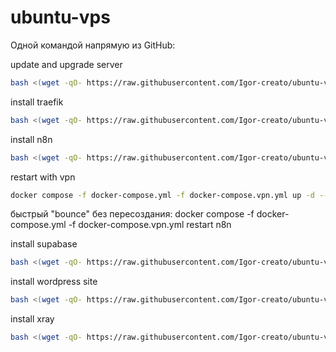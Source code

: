 # ubuntu-vps

Одной командой напрямую из GitHub:

update and upgrade server

```bash
bash <(wget -qO- https://raw.githubusercontent.com/Igor-creato/ubuntu-vps/main/install.sh)
```

install traefik

```bash
bash <(wget -qO- https://raw.githubusercontent.com/Igor-creato/ubuntu-vps/main/docker-files/traefik/setup-traefik.sh)
```

install n8n

```bash
bash <(wget -qO- https://raw.githubusercontent.com/Igor-creato/ubuntu-vps/main/docker-files/n8n/install-n8n.sh)
```
restart with vpn
```bash
docker compose -f docker-compose.yml -f docker-compose.vpn.yml up -d --force-recreate n8n
```
быстрый "bounce" без пересоздания:
docker compose -f docker-compose.yml -f docker-compose.vpn.yml restart n8n

install supabase
```bash
bash <(wget -qO- https://raw.githubusercontent.com/Igor-creato/ubuntu-vps/main/docker-files/supabase/install-supabase.sh)
```
install wordpress site
```bash
bash <(wget -qO- https://raw.githubusercontent.com/Igor-creato/ubuntu-vps/main/docker-files/wordpress/install-wp.sh)
```
install xray
```bash
bash <(wget -qO- https://raw.githubusercontent.com/Igor-creato/ubuntu-vps/main/docker-files/xray/install-xray.sh)
```

